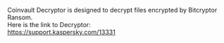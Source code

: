 Coinvault Decryptor is designed to decrypt files encrypted by Bitcryptor Ransom.\
Here is the link to Decryptor:\
https://support.kaspersky.com/13331
